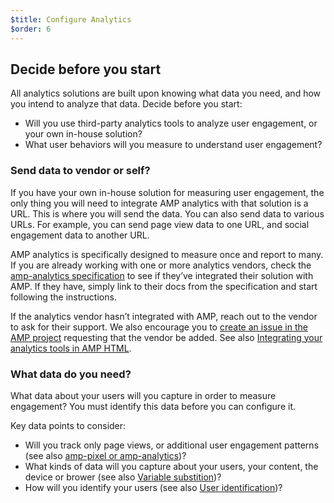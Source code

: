 ```yaml
---
$title: Configure Analytics
$order: 6
---
```


## Decide before you start

All analytics solutions are built upon knowing what data you need,
and how you intend to analyze that data. Decide before you start:

* Will you use third-party analytics tools to analyze user engagement,
or your own in-house solution?
* What user behaviors will you measure to understand user engagement?

### Send data to vendor or self?

If you have your own in-house solution for measuring user engagement,
the only thing you will need to integrate AMP analytics with that solution is a URL.
This is where you will send the data.
You can also send data to various URLs.
For example, you can send page view data to one URL,
and social engagement data to another URL.

AMP analytics is specifically designed to measure once and report to many.
If you are already working with one or more analytics vendors,
check the
[amp-analytics specification](/docs/reference/extended/amp-analytics.html)
to see if they’ve integrated their solution with AMP.
If they have, simply link to their docs from the specification
and start following the instructions.

If the analytics vendor hasn’t integrated with AMP,
reach out to the vendor to ask for their support.
We also encourage you to [create an issue in the AMP project](https://github.com/ampproject/amphtml/issues/new)
requesting that the vendor be added.
See also
[Integrating your analytics tools in AMP HTML](https://github.com/ampproject/amphtml/blob/master/extensions/amp-analytics/integrating-analytics.md).

### What data do you need?

What data about your users will you capture in order to measure engagement?
You must identify this data before you can configure it.

Key data points to consider:

* Will you track only page views, or additional user engagement patterns
(see also [amp-pixel or amp-analytics](/docs/guides/analytics/analytics_basics.html#use-amp-pixel-or-amp-analytics))?
* What kinds of data will you capture about your users, your content,
the device or brower (see also [Variable substition](/docs/guides/analytics/analytics_basics.html#variable-substition))?
* How will you identify your users (see also [User identification](/docs/guides/analytics/analytics_basics.html#user-identification))?
